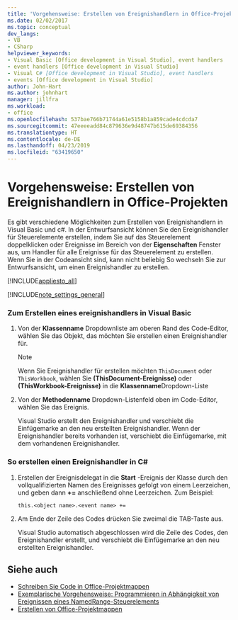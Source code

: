 ```yaml
---
title: 'Vorgehensweise: Erstellen von Ereignishandlern in Office-Projekten'
ms.date: 02/02/2017
ms.topic: conceptual
dev_langs:
- VB
- CSharp
helpviewer_keywords:
- Visual Basic [Office development in Visual Studio], event handlers
- event handlers [Office development in Visual Studio]
- Visual C# [Office development in Visual Studio], event handlers
- events [Office development in Visual Studio]
author: John-Hart
ms.author: johnhart
manager: jillfra
ms.workload:
- office
ms.openlocfilehash: 537bae766b71744a61e5158b1a859cade4cdcda7
ms.sourcegitcommit: 47eeeeadd84c879636e9d48747b615de69384356
ms.translationtype: HT
ms.contentlocale: de-DE
ms.lasthandoff: 04/23/2019
ms.locfileid: "63419650"
---
```

# <a name="how-to-create-event-handlers-in-office-projects"></a>Vorgehensweise: Erstellen von Ereignishandlern in Office-Projekten
  Es gibt verschiedene Möglichkeiten zum Erstellen von Ereignishandlern in Visual Basic und c#. In der Entwurfsansicht können Sie den Ereignishandler für Steuerelemente erstellen, indem Sie auf das Steuerelement doppelklicken oder Ereignisse im Bereich von der **Eigenschaften** Fenster aus, um Handler für alle Ereignisse für das Steuerelement zu erstellen. Wenn Sie in der Codeansicht sind, kann nicht beliebig So wechseln Sie zur Entwurfsansicht, um einen Ereignishandler zu erstellen.

 [!INCLUDE[appliesto_all](../vsto/includes/appliesto-all-md.md)]

 [!INCLUDE[note_settings_general](../sharepoint/includes/note-settings-general-md.md)]

### <a name="to-create-an-event-handler-in-visual-basic"></a>Zum Erstellen eines ereignishandlers in Visual Basic

1. Von der **Klassenname** Dropdownliste am oberen Rand des Code-Editor, wählen Sie das Objekt, das möchten Sie erstellen einen Ereignishandler für.

    > [!NOTE]
    > Wenn Sie Ereignishandler für erstellen möchten `ThisDocument` oder `ThisWorkbook`, wählen Sie **(ThisDocument-Ereignisse)** oder **(ThisWorkbook-Ereignisse)** in die **Klassenname**Dropdown-Liste

2. Von der **Methodenname** Dropdown-Listenfeld oben im Code-Editor, wählen Sie das Ereignis.

     Visual Studio erstellt den Ereignishandler und verschiebt die Einfügemarke an den neu erstellten Ereignishandler. Wenn der Ereignishandler bereits vorhanden ist, verschiebt die Einfügemarke, mit dem vorhandenen Ereignishandler.

### <a name="to-create-an-event-handler-in-c"></a>So erstellen einen Ereignishandler in C\#

1. Erstellen der Ereignisdelegat in die **Start** -Ereignis der Klasse durch den vollqualifizierten Namen des Ereignisses gefolgt von einem Leerzeichen, und geben dann **+=** anschließend ohne Leerzeichen. Zum Beispiel:

     `this.<object name>.<event name> +=`

2. Am Ende der Zeile des Codes drücken Sie zweimal die TAB-Taste aus.

     Visual Studio automatisch abgeschlossen wird die Zeile des Codes, den Ereignishandler erstellt, und verschiebt die Einfügemarke an den neu erstellten Ereignishandler.

## <a name="see-also"></a>Siehe auch
- [Schreiben Sie Code in Office-Projektmappen](../vsto/writing-code-in-office-solutions.md)
- [Exemplarische Vorgehensweise: Programmieren in Abhängigkeit von Ereignissen eines NamedRange-Steuerelements](../vsto/walkthrough-programming-against-events-of-a-namedrange-control.md)
- [Erstellen von Office-Projektmappen](../vsto/building-office-solutions.md)
